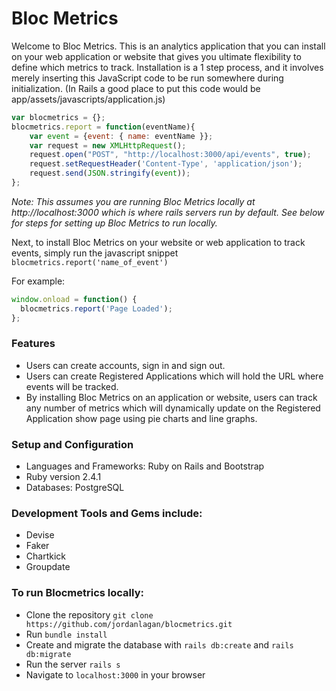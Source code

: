 # Bloc Metrics

Welcome to Bloc Metrics. This is an analytics application that you can install on your web application or website that gives you ultimate flexibility to define which metrics to track. Installation is a 1 step process, and it involves merely inserting this JavaScript code to be run somewhere during initialization. (In Rails a good place to put this code would be app/assets/javascripts/application.js)
```javascript
var blocmetrics = {};
blocmetrics.report = function(eventName){
    var event = {event: { name: eventName }};
    var request = new XMLHttpRequest();
    request.open("POST", "http://localhost:3000/api/events", true);
    request.setRequestHeader('Content-Type', 'application/json');
    request.send(JSON.stringify(event));
};
```
*Note: This assumes you are running Bloc Metrics locally at http://localhost:3000 which is where rails servers run by default. See below for steps for setting up Bloc Metrics to run locally.*

Next, to install Bloc Metrics on your website or web application to track events, simply run the javascript snippet `blocmetrics.report('name_of_event')` 

For example:
```javascript
window.onload = function() {
  blocmetrics.report('Page Loaded');
};
```

### Features
 - Users can create accounts, sign in and sign out.
 - Users can create Registered Applications which will hold the URL where events will be tracked.
 - By installing Bloc Metrics on an application or website, users can track any number of metrics which will dynamically update on the Registered Application show page using pie charts and line graphs.

### Setup and Configuration
 - Languages and Frameworks: Ruby on Rails and Bootstrap
 - Ruby version 2.4.1
 - Databases: PostgreSQL

### Development Tools and Gems include:
 - Devise
 - Faker
 - Chartkick
 - Groupdate

### To run Blocmetrics locally:
 - Clone the repository `git clone https://github.com/jordanlagan/blocmetrics.git`
 - Run `bundle install`
 - Create and migrate the database with `rails db:create` and `rails db:migrate`
 - Run the server `rails s`
 - Navigate to `localhost:3000` in your browser
